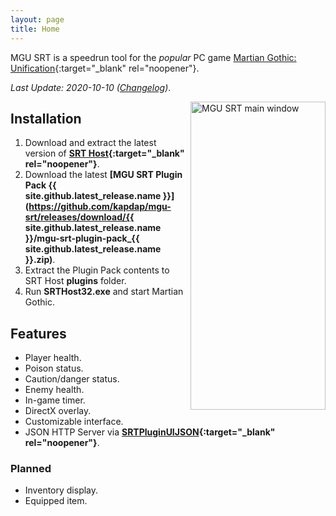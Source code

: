```yaml
---
layout: page
title: Home
---
```


MGU SRT is a speedrun tool for the *popular* PC game [Martian Gothic: Unification](https://en.wikipedia.org/wiki/Martian_Gothic:_Unification){:target="_blank" rel="noopener"}.

*Last Update: 2020-10-10 ([Changelog](changelog.html))*.

<img align="right" width="216" height="493" src="{{ site.url }}/mgu-srt/assets/srt_window_detailed.png" alt="MGU SRT main window">

## Installation

1. Download and extract the latest version of **[SRT Host](https://www.neonblu.com/SRT/){:target="_blank" rel="noopener"}**.
2. Download the latest **[MGU SRT Plugin Pack {{ site.github.latest_release.name }}](https://github.com/kapdap/mgu-srt/releases/download/{{ site.github.latest_release.name }}/mgu-srt-plugin-pack_{{ site.github.latest_release.name }}.zip)**.
3. Extract the Plugin Pack contents to SRT Host **plugins** folder.
4. Run **SRTHost32.exe** and start Martian Gothic.

## Features

* Player health.
* Poison status.
* Caution/danger status.
* Enemy health.
* In-game timer.
* DirectX overlay.
* Customizable interface.
* JSON HTTP Server via **[SRTPluginUIJSON](https://github.com/Squirrelies/SRTPluginUIJSON/){:target="_blank" rel="noopener"}**.

### Planned

* Inventory display.
* Equipped item.
